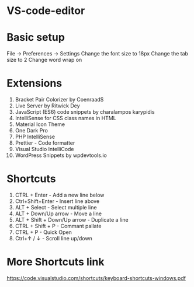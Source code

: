 # VS-code-editor
# Basic setup
  File -> Preferences -> Settings
  Change the font size to 18px
  Change the tab size to 2
  Change word wrap on
  
# Extensions
1. Bracket Pair Colorizer by CoenraadS
2. Live Server by Ritwick Dey
3. JavaScript (ES6) code snippets by charalampos karypidis
4. IntelliSense for CSS class names in HTML
5. Material Icon Theme
6. One Dark Pro
7. PHP IntelliSense
8. Prettier - Code formatter
9. Visual Studio IntelliCode
10. WordPress Snippets by wpdevtools.io

# Shortcuts
1. CTRL + Enter - Add a new line below
2. Ctrl+Shift+Enter - Insert line above 
3. ALT + Select - Select multiple line
4. ALT + Down/Up arrow - Move a line
5. ALT + Shift + Down/Up arrow - Duplicate a line
6. CTRL + Shift + P - Commant pallate 
7. CTRL + P - Quick Open
8. Ctrl+↑ / ↓ - Scroll line up/down

# More Shortcuts link 
https://code.visualstudio.com/shortcuts/keyboard-shortcuts-windows.pdf
